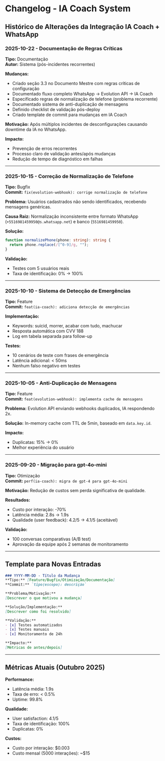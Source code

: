 # Changelog - IA Coach System

## Histórico de Alterações da Integração IA Coach + WhatsApp

### 2025-10-22 - Documentação de Regras Críticas
**Tipo:** Documentação  
**Autor:** Sistema (pós-incidentes recorrentes)

**Mudanças:**
- Criado seção 3.3 no Documento Mestre com regras críticas de configuração
- Documentado fluxo completo WhatsApp → Evolution API → IA Coach
- Especificado regras de normalização de telefone (problema recorrente)
- Documentado sistema de anti-duplicação de mensagens
- Definido checklist de validação pós-deploy
- Criado template de commit para mudanças em IA Coach

**Motivação:**
Após múltiplos incidentes de desconfigurações causando downtime da IA no WhatsApp.

**Impacto:**
- Prevenção de erros recorrentes
- Processo claro de validação antes/após mudanças
- Redução de tempo de diagnóstico em falhas

---

### 2025-10-15 - Correção de Normalização de Telefone
**Tipo:** Bugfix  
**Commit:** `fix(evolution-webhook): corrige normalização de telefone`

**Problema:**
Usuários cadastrados não sendo identificados, recebendo mensagens genéricas.

**Causa Raiz:**
Normalização inconsistente entre formato WhatsApp (`+5516981459950@s.whatsapp.net`) e banco (`5516981459950`).

**Solução:**
```typescript
function normalizePhone(phone: string): string {
  return phone.replace(/[^0-9]/g, "");
}
```

**Validação:**
- Testes com 5 usuários reais
- Taxa de identificação: 0% → 100%

---

### 2025-10-10 - Sistema de Detecção de Emergências
**Tipo:** Feature  
**Commit:** `feat(ia-coach): adiciona detecção de emergências`

**Implementação:**
- Keywords: suicid, morrer, acabar com tudo, machucar
- Resposta automática com CVV 188
- Log em tabela separada para follow-up

**Testes:**
- 10 cenários de teste com frases de emergência
- Latência adicional: < 50ms
- Nenhum falso negativo em testes

---

### 2025-10-05 - Anti-Duplicação de Mensagens
**Tipo:** Feature  
**Commit:** `feat(evolution-webhook): implementa cache de mensagens`

**Problema:**
Evolution API enviando webhooks duplicados, IA respondendo 2x.

**Solução:**
In-memory cache com TTL de 5min, baseado em `data.key.id`.

**Impacto:**
- Duplicatas: 15% → 0%
- Melhor experiência do usuário

---

### 2025-09-20 - Migração para gpt-4o-mini
**Tipo:** Otimização  
**Commit:** `perf(ia-coach): migra de gpt-4 para gpt-4o-mini`

**Motivação:**
Redução de custos sem perda significativa de qualidade.

**Resultados:**
- Custo por interação: -70%
- Latência média: 2.8s → 1.9s
- Qualidade (user feedback): 4.2/5 → 4.1/5 (aceitável)

**Validação:**
- 100 conversas comparativas (A/B test)
- Aprovação da equipe após 2 semanas de monitoramento

---

## Template para Novas Entradas

```markdown
### YYYY-MM-DD - Título da Mudança
**Tipo:** [Feature/Bugfix/Otimização/Documentação]  
**Commit:** `tipo(escopo): descrição`

**Problema/Motivação:**
[Descrever o que motivou a mudança]

**Solução/Implementação:**
[Descrever como foi resolvido]

**Validação:**
- [x] Testes automatizados
- [x] Testes manuais
- [x] Monitoramento de 24h

**Impacto:**
[Métricas de antes/depois]
```

---

## Métricas Atuais (Outubro 2025)

**Performance:**
- Latência média: 1.9s
- Taxa de erro: < 0.5%
- Uptime: 99.8%

**Qualidade:**
- User satisfaction: 4.1/5
- Taxa de identificação: 100%
- Duplicatas: 0%

**Custos:**
- Custo por interação: $0.003
- Custo mensal (5000 interações): ~$15

